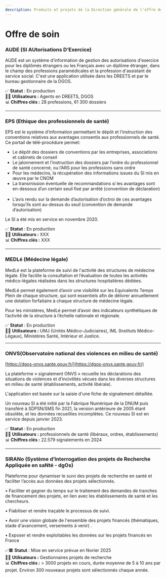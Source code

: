 ```yaml
---
description: Produits et projets de la Direction générale de l'offre de soin (DGOS).
---
```


# Offre de soin

### AUDE​ (SI AUtorisations D’Exercice)

AUDE est un système d'information de gestion des autorisations d'exercice pour les diplômés étrangers ou les Français avec un diplôme étranger, dans le champ des professions paramédicales et la profession d'assistant de service social. C'est une application utilisée dans les DREETS et par le bureau gestionnaire de la DGOS.

✅ **Statut** : En production\
👷‍♂️ **Utilisateurs :** Agents en DREETS, DGOS\
📊 **Chiffres clés :** 28 professions, 61 300 dossiers

***

### EPS​ (Ethique des professionnels de santé)

EPS est le système d’information permettant le dépôt et l’instruction des conventions relatives aux avantages consentis aux professionnels de santé​. Ce portail de télé-procédure permet:​

* Le dépôt des dossiers de conventions par les entreprises, associations et cabinets de conseil​
* Le jalonnement et l’instruction des dossiers par l’ordre du professionnel de santé concerné, ou l’ARS pour les professions sans ordre​
* Pour les médecins, la récupération des informations issues du SI mis en œuvre par le CNOM​
* La transmission éventuelle de recommandations si les avantages sont en-dessous d’un certain seuil fixé par arrêté (convention de déclaration) ​
* L’avis rendu sur la demande d’autorisation d’octroi de ces avantages lorsqu’ils sont au-dessus du seuil (convention de demande d’autorisation)​

Le SI a été mis en service en novembre 2020.

✅ **Statut** : En production\
👷‍♂️ **Utilisateurs :** XXX\
📊 **Chiffres clés :** XXX

***

### MEDLé​ (Médecine légale)

MedLé est la plateforme de suivi de l'activité des structures de médecine légale. ​Elle facilite la consultation et l’évaluation de toutes les activités médico-légales réalisées dans les structures hospitalières dédiées. ​

MedLé permet également d’avoir une visibilité sur les Equivalents Temps Plein de chaque structure, qui sont essentiels afin de délivrer annuellement une dotation forfaitaire à chaque structure de médecine légale.​

Pour les ministères, MedLé permet d’avoir des indicateurs synthétiques de l’activité de la structure à l’échelle nationale et régionale.

✅ **Statut** : En production\
👷‍♂️ **Utilisateurs :** UMJ (Unités Médico-Judiciaires), IML (Instituts Médico-Légaux), Ministères Santé, Intérieur et Justice.

***

### ONVS​ (Observatoire national des violences en milieu de santé)

[https://dgos-onvs.sante.gouv.fr/](https://dgos-onvs.sante.gouv.fr/)

La plateforme « signalement ONVS » recueille les déclarations des situations de violences et d’incivilités vécues dans les diverses structures en milieu de santé (établissements, activité libérale).​

L'application est basée sur la saisie d'une fiche de signalement détaillée.​

​Un nouveau SI a été initié par la Fabrique Numérique de la DNUM puis transféré à SDPSN/SMS fin 2021, la version antérieure de 2005 étant obsolète, et les données recueillies incomplètes.​ Ce nouveau SI est en service depuis janvier 2023.​

✅ **Statut** : En production\
👷‍♂️ **Utilisateurs :** professionnels de santé (libéraux, ordres, établissements)\
📊 **Chiffres clés :** 22.579 signalements en 2024

***

### SIRANo (Système d’Interrogation des projets de Recherche Appliquée en saNté - dgOs​)

Plateforme pour dynamiser le suivi des projets de recherche en santé et faciliter l’accès aux données des projets sélectionnés.​

• Faciliter et gagner du temps sur le traitement des demandes de tranches de financement des projets, en lien avec les établissements de santé et les chercheurs.​

• Fiabiliser et rendre traçable le processus de suivi.​

• Avoir une vision globale de l'ensemble des projets financés (thématiques, stade d'avancement, versements à venir) .​

• Exposer et rendre exploitables les données sur les projets financés en France​

✅🟧 **Statut** : Mise en service prévue en février 2025\
👷‍♂️ **Utilisateurs :** Gestionnaires projets de recherche\
📊 **Chiffres clés :** > 3000 projets en cours​, durée moyenne de 5 à 10 ans par projet​. Environ 300 nouveaux projets sont sélectionnés chaque année.
